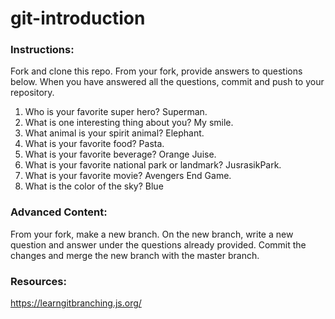 # git-introduction

### Instructions:

Fork and clone this repo.
From your fork, provide answers to questions below.
When you have answered all the questions, commit and push to your repository.

1. Who is your favorite super hero?
Superman.		
2. What is one interesting thing about you?
My smile.
3. What animal is your spirit animal?
Elephant.	
4. What is your favorite food?
Pasta.
5. What is your favorite beverage?
Orange Juise.
6. What is your favorite national park or landmark?
JusrasikPark.
7. What is your favorite movie?
Avengers End Game.
8. What is the color of the sky?
Blue

### Advanced Content:

From your fork, make a new branch.
On the new branch, write a new question and answer under the questions already provided.
Commit the changes and merge the new branch with the master branch.

### Resources:

https://learngitbranching.js.org/
